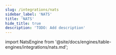 ```yaml
---
slug: /integrations/nats
sidebar_label: 'NATS'
title: 'NATS'
hide_title: true
description: 'TODO: Add description'
---
```


import NatsEngine from '@site/docs/engines/table-engines/integrations/nats.md';

<NatsEngine/>

